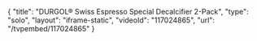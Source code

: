 {
    "title": "DURGOL&reg; Swiss Espresso Special Decalcifier 2-Pack",
    "type": "solo",
    "layout": "iframe-static",
    "videoId": "117024865",
    "url": "\/tvpembed\/117024865"
}